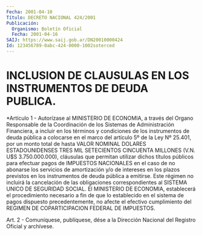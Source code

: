 ```yaml
---
Fecha: 2001-04-10
Título: DECRETO NACIONAL 424/2001
Publicación:
  Organismo: Boletín Oficial
  Fecha: 2001-04-16
SAIJ: https://www.saij.gob.ar/DN20010000424
Id: 123456789-0abc-424-0000-1002soterced
---
```

# INCLUSION DE CLAUSULAS EN LOS INSTRUMENTOS DE DEUDA PUBLICA.

<a id="1"></a>
*Artículo 1 - Autorízase al MINISTERIO DE ECONOMIA, a través del Organo Responsable de la Coordinación de los Sistemas de Administración Financiera, a incluir en los términos y condiciones de los instrumentos de deuda pública a colocarse en el marco del artículo 5º de la Ley Nº 25.401, por un monto total de hasta VALOR NOMINAL DOLARES ESTADOUNIDENSES TRES MIL SETECIENTOS CINCUENTA MILLONES (V.N. U$S 3.750.000.000), cláusulas que permitan utilizar dichos títulos públicos para efectuar pagos de IMPUESTOS NACIONALES en el caso de no abonarse los servicios de amortización y/o de intereses en los plazos previstos en los instrumentos de deuda pública a emitirse. Este régimen no incluirá la cancelación de las obligaciones correspondientes al SISTEMA UNICO DE SEGURIDAD SOCIAL. El MINISTERIO DE ECONOMIA, establecerá el procedimiento necesario a fin de que lo establecido en el sistema de pagos dispuesto precedentemente, no afecte el efectivo cumplimiento del REGIMEN DE COPARTICIPACION FEDERAL DE IMPUESTOS.

<a id="2"></a>
Art. 2 - Comuníquese, publíquese,  dése a la Dirección Nacional del Registro Oficial y archívese.